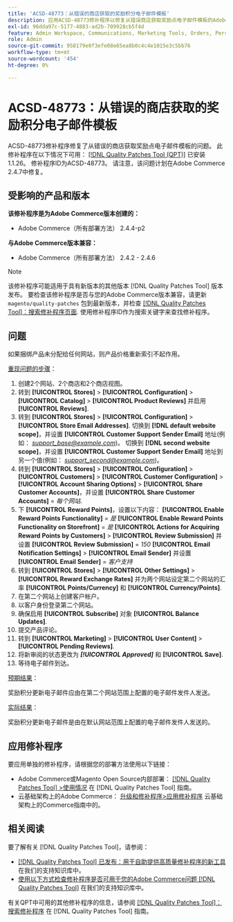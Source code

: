 ```yaml
---
title: 'ACSD-48773：从错误的商店获取的奖励积分电子邮件模板'
description: 应用ACSD-48773修补程序以修复从错误商店获取奖励点电子邮件模板的Adobe Commerce问题。
exl-id: 96dda97c-5177-4883-ad2b-709928cb5f4d
feature: Admin Workspace, Communications, Marketing Tools, Orders, Personalization, Rewards
role: Admin
source-git-commit: 958179e0f3efe08e65ea8b0c4c4e1015e3c5bb76
workflow-type: tm+mt
source-wordcount: '454'
ht-degree: 0%

---
```


# ACSD-48773：从错误的商店获取的奖励积分电子邮件模板

ACSD-48773修补程序修复了从错误的商店获取奖励点电子邮件模板的问题。 此修补程序在以下情况下可用： [[!DNL Quality Patches Tool (QPT)]](/help/announcements/adobe-commerce-announcements/magento-quality-patches-released-new-tool-to-self-serve-quality-patches.md) 已安装1.1.26。 修补程序ID为ACSD-48773。 请注意，该问题计划在Adobe Commerce 2.4.7中修复。

## 受影响的产品和版本

**该修补程序是为Adobe Commerce版本创建的：**

* Adobe Commerce（所有部署方法） 2.4.4-p2

**与Adobe Commerce版本兼容：**

* Adobe Commerce（所有部署方法） 2.4.2 - 2.4.6

>[!NOTE]
>
>该修补程序可能适用于具有新版本的其他版本 [!DNL Quality Patches Tool] 版本发布。 要检查该修补程序是否与您的Adobe Commerce版本兼容，请更新 `magento/quality-patches` 包到最新版本，并检查 [[!DNL Quality Patches Tool]：搜索修补程序页面](https://experienceleague.adobe.com/tools/commerce-quality-patches/index.html). 使用修补程序ID作为搜索关键字来查找修补程序。

## 问题

如果捆绑产品未分配给任何网站，则产品价格重新索引不起作用。

<u>重现问题的步骤</u>：

1. 创建2个网站、2个商店和2个商店视图。
1. 转到 **[!UICONTROL Stores]** > **[!UICONTROL Configuration]** > **[!UICONTROL Catalog]** > **[!UICONTROL Product Reviews]** 并启用 **[!UICONTROL Reviews]**.
1. 转到 **[!UICONTROL Stores]** > **[!UICONTROL Configuration]** > **[!UICONTROL Store Email Addresses]**.
切换到 **[!DNL default website scope]**，并设置 **[!UICONTROL Customer Support Sender Email]** 地址(例如： *support_base@example.com*)。
切换到 **[!DNL second website scope]**，并设置 **[!UICONTROL Customer Support Sender Email]** 地址到另一个值(例如： *support_second@example.com*)。
1. 转到 **[!UICONTROL Stores]** > **[!UICONTROL Configuration]** > **[!UICONTROL Customers]** > **[!UICONTROL Customer Configuration]** > **[!UICONTROL Account Sharing Options]** > **[!UICONTROL Share Customer Accounts]**，并设置 **[!UICONTROL Share Customer Accounts]** = *每个网站*.
1. 下 **[!UICONTROL Reward Points]**，设置以下内容：
   **[!UICONTROL Enable Reward Points Functionality]** = *是*
   **[!UICONTROL Enable Reward Points Functionality on Storefront]** = *是*
   **[!UICONTROL Actions for Acquiring Reward Points by Customers]** > **[!UICONTROL Review Submission]** 并设置 **[!UICONTROL Review Submission]** = *150*
   **[!UICONTROL Email Notification Settings]** > **[!UICONTROL Email Sender]** 并设置 **[!UICONTROL Email Sender]** = *客户支持*
1. 转到 **[!UICONTROL Stores]** > **[!UICONTROL Other Settings]** > **[!UICONTROL Reward Exchange Rates]** 并为两个网站设定第二个网站的汇率 **[!UICONTROL Points/Currency]** 和 **[!UICONTROL Currency/Points]**.
1. 在第二个网站上创建客户帐户。
1. 以客户身份登录第二个网站。
1. 确保启用 **[!UICONTROL Subscribe]** 对象 **[!UICONTROL Balance Updates]**.
1. 提交产品评论。
1. 转到 **[!UICONTROL Marketing]** > **[!UICONTROL User Content]** > **[!UICONTROL Pending Reviews]**.
1. 将新审阅的状态更改为 ***[!UICONTROL Approved]*** 和 **[!UICONTROL Save]**.
1. 等待电子邮件到达。

<u>预期结果</u>：

奖励积分更新电子邮件应由在第二个网站范围上配置的电子邮件发件人发送。

<u>实际结果</u>：

奖励积分更新电子邮件是由在默认网站范围上配置的电子邮件发件人发送的。

## 应用修补程序

要应用单独的修补程序，请根据您的部署方法使用以下链接：

* Adobe Commerce或Magento Open Source内部部署： [[!DNL Quality Patches Tool] >使用情况](https://experienceleague.adobe.com/docs/commerce-operations/tools/quality-patches-tool/usage.html) 在 [!DNL Quality Patches Tool] 指南。
* 云基础架构上的Adobe Commerce： [升级和修补程序>应用修补程序](https://experienceleague.adobe.com/docs/commerce-cloud-service/user-guide/develop/upgrade/apply-patches.html) 云基础架构上的Commerce指南中的。

## 相关阅读

要了解有关 [!DNL Quality Patches Tool]，请参阅：

* [[!DNL Quality Patches Tool] 已发布：用于自助提供高质量修补程序的新工具](/help/announcements/adobe-commerce-announcements/magento-quality-patches-released-new-tool-to-self-serve-quality-patches.md) 在我们的支持知识库中。
* [使用以下方式检查修补程序是否可用于您的Adobe Commerce问题 [!DNL Quality Patches Tool]](/help/support-tools/patches-available-in-qpt-tool/check-patch-for-magento-issue-with-magento-quality-patches.md) 在我们的支持知识库中。

有关QPT中可用的其他修补程序的信息，请参阅 [[!DNL Quality Patches Tool]：搜索修补程序](https://experienceleague.adobe.com/tools/commerce-quality-patches/index.html) 在 [!DNL Quality Patches Tool] 指南。
